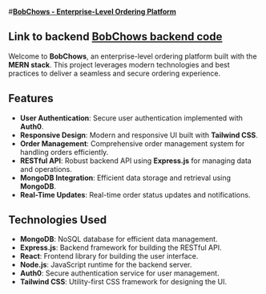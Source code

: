 #[**BobChows - Enterprise-Level Ordering Platform**](https://bob-food-app-frontend.onrender.com)

## Link to backend [BobChows backend code](https://github.com/benjaminbob21/bob-food-app-backend)

Welcome to **BobChows**, an enterprise-level ordering platform built with the **MERN stack**. This project leverages modern technologies and best practices to deliver a seamless and secure ordering experience.

## **Features**
- **User Authentication**: Secure user authentication implemented with **Auth0**.
- **Responsive Design**: Modern and responsive UI built with **Tailwind CSS**.
- **Order Management**: Comprehensive order management system for handling orders efficiently.
- **RESTful API**: Robust backend API using **Express.js** for managing data and operations.
- **MongoDB Integration**: Efficient data storage and retrieval using **MongoDB**.
- **Real-Time Updates**: Real-time order status updates and notifications.

## **Technologies Used**
- **MongoDB**: NoSQL database for efficient data management.
- **Express.js**: Backend framework for building the RESTful API.
- **React**: Frontend library for building the user interface.
- **Node.js**: JavaScript runtime for the backend server.
- **Auth0**: Secure authentication service for user management.
- **Tailwind CSS**: Utility-first CSS framework for designing the UI.

